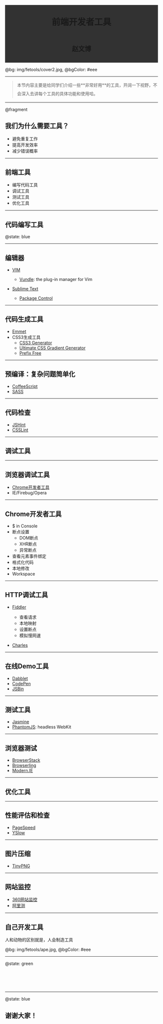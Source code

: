 
<div style="padding: 1em 2em; background:rgba(0,0,0,0.8);overflow: hidden;text-align:center">
    <h1 style="margin:0;padding:0;line-height:3">前端开发者工具</h1>
    <h2>赵文博</h2>
</div>

@bg: img/fetools/cover2.jpg, @bgColor: #eee

---

<blockquote style="line-height:2">本节内容主要是给同学们介绍一些**非常好用**的工具，开阔一下视野，不会深入去讲每个工具的具体功能和使用哈。</blockquote>

---

@fragment

## 我们为什么需要工具？

* 避免重复工作
* 提高开发效率
* 减少错误概率

---


## 前端工具

* 编写代码工具
* 调试工具
* 测试工具
* 优化工具

---

## 代码编写工具

@state: blue

---

## 编辑器

* [VIM](http://www.vim.org/)
    * [Vundle](https://github.com/gmarik/Vundle.vim): the plug-in manager for Vim

* [Sublime Text](http://www.sublimetext.com/)
    * [Package Control](https://sublime.wbond.net/)

---

## 代码生成工具

* [Emmet](http://emmet.io/)
* CSS3生成工具
    * [CSS3 Generator](http://css3generator.com/)
    * [Ultimate CSS Gradient Generator](http://www.colorzilla.com/gradient-editor/)
    * [Prefix Free](http://leaverou.github.io/prefixfree/)

---

## 预编译：复杂问题简单化

* [CoffeeScript](http://coffeescript.org/)
* [SASS](http://sass-lang.com/)

---

## 代码检查

* [JSHint](http://www.jshint.com/install/)
* [CSSLint](http://csslint.net/)

---

## 调试工具

---

## 浏览器调试工具

* [Chrome开发者工具](slides.html?file=secrets-of-chrome-devtools)
* IE/Firebug/Opera

---

## Chrome开发者工具

* $ in Console
* 断点设置
    * DOM断点
    * XHR断点
    * 异常断点
* 查看元素事件绑定
* 格式化代码
* 本地修改
* Workspace

---

## HTTP调试工具

* [Fiddler](http://www.telerik.com/fiddler)

    * 查看请求
    * 本地映射
    * 设置断点
    * 模拟慢网速

* [Charles](http://www.charlesproxy.com/)

---

## 在线Demo工具

* [Dabblet](http://dabblet.com/)
* [CodePen](http://codepen.io/)
* [JSBin](http://jsbin.com)

---

## 测试工具

* [Jasmine](http://jasmine.github.io/)
* [PhantomJS](http://phantomjs.org/): headless WebKit


---

## 浏览器测试

* [BrowserStack](http://www.browserstack.com/)
* [Browserling](https://www.browserling.com/)
* [Modern.IE](https://www.modern.ie/en-us)

---

## 优化工具

---

## 性能评估和检查

* [PageSpeed](https://developers.google.com/speed/pagespeed/)
* [YSlow](http://yslow.org/)

---

## 图片压缩

* [TinyPNG](https://tinypng.com/)

---

## 网站监控

* [360网站监控](http://jk.cloud.360.cn/)
* [阿里测](http://alibench.com/)

---

## 自己开发工具

人和动物的区别就是，人会制造工具

@bg: img/fetools/ape.jpg, @bgColor: #eee

---

@state: green

<p style="font-size:6em"><i class="fa-comments"></i></p>

---

@state: blue

## 谢谢大家！

<p style="font-size:6em"><i class="fa-smile"></i></p>



